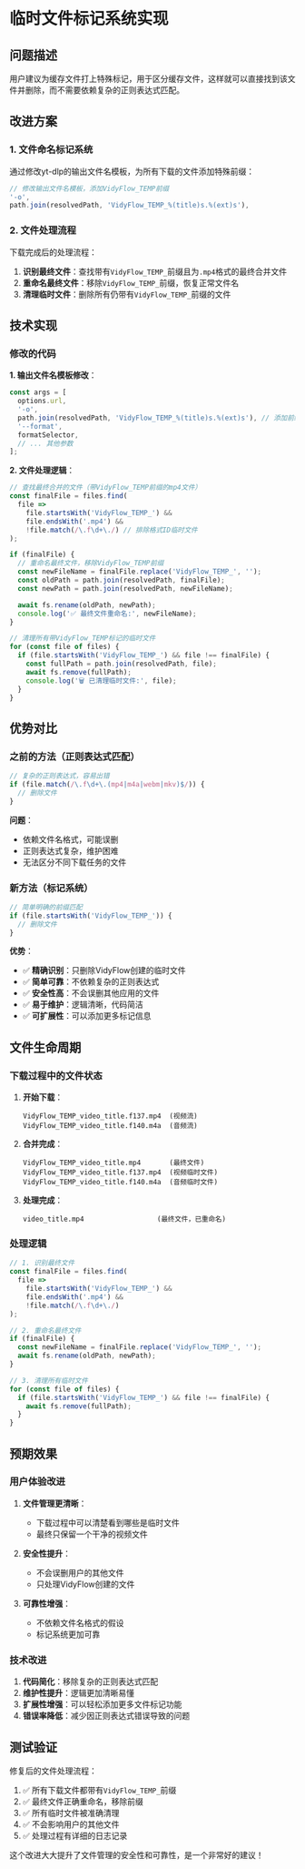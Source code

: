 # 临时文件标记系统实现

## 问题描述

用户建议为缓存文件打上特殊标记，用于区分缓存文件，这样就可以直接找到该文件并删除，而不需要依赖复杂的正则表达式匹配。

## 改进方案

### 1. 文件命名标记系统

通过修改yt-dlp的输出文件名模板，为所有下载的文件添加特殊前缀：

```javascript
// 修改输出文件名模板，添加VidyFlow_TEMP前缀
'-o',
path.join(resolvedPath, 'VidyFlow_TEMP_%(title)s.%(ext)s'),
```

### 2. 文件处理流程

下载完成后的处理流程：

1. **识别最终文件**：查找带有`VidyFlow_TEMP_`前缀且为`.mp4`格式的最终合并文件
2. **重命名最终文件**：移除`VidyFlow_TEMP_`前缀，恢复正常文件名
3. **清理临时文件**：删除所有仍带有`VidyFlow_TEMP_`前缀的文件

## 技术实现

### 修改的代码

**1. 输出文件名模板修改**：

```javascript
const args = [
  options.url,
  '-o',
  path.join(resolvedPath, 'VidyFlow_TEMP_%(title)s.%(ext)s'), // 添加前缀
  '--format',
  formatSelector,
  // ... 其他参数
];
```

**2. 文件处理逻辑**：

```javascript
// 查找最终合并的文件（带VidyFlow_TEMP前缀的mp4文件）
const finalFile = files.find(
  file =>
    file.startsWith('VidyFlow_TEMP_') &&
    file.endsWith('.mp4') &&
    !file.match(/\.f\d+\./) // 排除格式ID临时文件
);

if (finalFile) {
  // 重命名最终文件，移除VidyFlow_TEMP前缀
  const newFileName = finalFile.replace('VidyFlow_TEMP_', '');
  const oldPath = path.join(resolvedPath, finalFile);
  const newPath = path.join(resolvedPath, newFileName);

  await fs.rename(oldPath, newPath);
  console.log('✅ 最终文件重命名:', newFileName);
}

// 清理所有带VidyFlow_TEMP标记的临时文件
for (const file of files) {
  if (file.startsWith('VidyFlow_TEMP_') && file !== finalFile) {
    const fullPath = path.join(resolvedPath, file);
    await fs.remove(fullPath);
    console.log('🗑️ 已清理临时文件:', file);
  }
}
```

## 优势对比

### 之前的方法（正则表达式匹配）

```javascript
// 复杂的正则表达式，容易出错
if (file.match(/\.f\d+\.(mp4|m4a|webm|mkv)$/)) {
  // 删除文件
}
```

**问题**：

- 依赖文件名格式，可能误删
- 正则表达式复杂，维护困难
- 无法区分不同下载任务的文件

### 新方法（标记系统）

```javascript
// 简单明确的前缀匹配
if (file.startsWith('VidyFlow_TEMP_')) {
  // 删除文件
}
```

**优势**：

- ✅ **精确识别**：只删除VidyFlow创建的临时文件
- ✅ **简单可靠**：不依赖复杂的正则表达式
- ✅ **安全性高**：不会误删其他应用的文件
- ✅ **易于维护**：逻辑清晰，代码简洁
- ✅ **可扩展性**：可以添加更多标记信息

## 文件生命周期

### 下载过程中的文件状态

1. **开始下载**：

   ```
   VidyFlow_TEMP_video_title.f137.mp4  (视频流)
   VidyFlow_TEMP_video_title.f140.m4a  (音频流)
   ```

2. **合并完成**：

   ```
   VidyFlow_TEMP_video_title.mp4       (最终文件)
   VidyFlow_TEMP_video_title.f137.mp4  (视频临时文件)
   VidyFlow_TEMP_video_title.f140.m4a  (音频临时文件)
   ```

3. **处理完成**：
   ```
   video_title.mp4                  (最终文件，已重命名)
   ```

### 处理逻辑

```javascript
// 1. 识别最终文件
const finalFile = files.find(
  file =>
    file.startsWith('VidyFlow_TEMP_') &&
    file.endsWith('.mp4') &&
    !file.match(/\.f\d+\./)
);

// 2. 重命名最终文件
if (finalFile) {
  const newFileName = finalFile.replace('VidyFlow_TEMP_', '');
  await fs.rename(oldPath, newPath);
}

// 3. 清理所有临时文件
for (const file of files) {
  if (file.startsWith('VidyFlow_TEMP_') && file !== finalFile) {
    await fs.remove(fullPath);
  }
}
```

## 预期效果

### 用户体验改进

1. **文件管理更清晰**：

   - 下载过程中可以清楚看到哪些是临时文件
   - 最终只保留一个干净的视频文件

2. **安全性提升**：

   - 不会误删用户的其他文件
   - 只处理VidyFlow创建的文件

3. **可靠性增强**：
   - 不依赖文件名格式的假设
   - 标记系统更加可靠

### 技术改进

1. **代码简化**：移除复杂的正则表达式匹配
2. **维护性提升**：逻辑更加清晰易懂
3. **扩展性增强**：可以轻松添加更多文件标记功能
4. **错误率降低**：减少因正则表达式错误导致的问题

## 测试验证

修复后的文件处理流程：

1. ✅ 所有下载文件都带有`VidyFlow_TEMP_`前缀
2. ✅ 最终文件正确重命名，移除前缀
3. ✅ 所有临时文件被准确清理
4. ✅ 不会影响用户的其他文件
5. ✅ 处理过程有详细的日志记录

这个改进大大提升了文件管理的安全性和可靠性，是一个非常好的建议！
